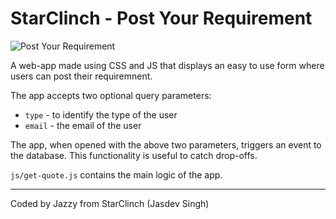 StarClinch - Post Your Requirement
=================

![Post Your Requirement](https://i.imgur.com/Q6swDau.png "Post Your Requirement")

A web-app made using CSS and JS that displays an easy to use form where users can post their requiremnent. 

The app accepts two optional query parameters:
- `type` - to identify the type of the user
- `email` - the email of the user

The app, when opened with the above two parameters, triggers an event to the database. This functionality is useful to catch drop-offs. 

`js/get-quote.js` contains the main logic of the app.

----------

Coded by Jazzy from StarClinch (Jasdev Singh)